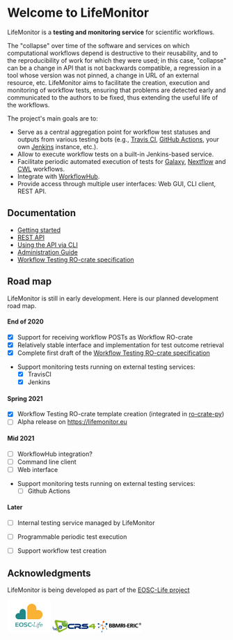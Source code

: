 # Welcome to LifeMonitor

LifeMonitor is a **testing and monitoring service** for scientific workflows.

The "collapse" over time of the software and services on which computational
workflows depend is destructive to their reusability,
and to the reproducibility of work for which they were used; in this case,
"collapse" can be a change in API that is not backwards compatible, a regression
in a tool whose version was not pinned, a change in URL of an external resource,
etc. LifeMonitor aims to facilitate the creation, execution and
monitoring of workflow tests, ensuring that problems are detected early and
communicated to the authors to be fixed, thus extending the
useful life of the workflows.

The project's main goals are to:

* Serve as a central aggregation point for workflow test statuses and outputs
  from various testing bots (e.g., [Travis CI](https://travis-ci.org/),
  [GitHub Actions](https://docs.github.com/en/actions), your own
  [Jenkins](https://www.jenkins.io/) instance, etc.).
* Allow to execute workflow tests on a built-in Jenkins-based service.
* Facilitate periodic automated execution of tests for
  [Galaxy](https://usegalaxy.org/), [Nextflow](https://www.nextflow.io/) and
  [CWL](https://www.commonwl.org/) workflows.
* Integrate with [WorkflowHub](https://about.workflowhub.eu/).
* Provide access through multiple user interfaces: Web GUI, CLI client, REST API.


## Documentation

* [Getting started](getting_started)
* [REST API](lm_api_specs)
* [Using the API via CLI](restish-cli)
* [Administration Guide](lm_admin_guide)
* [Workflow Testing RO-crate specification](workflow_testing_ro_crate)


## Road map

LifeMonitor is still in early development.  Here is our planned development road map.

#### End of 2020
- [x] Support for receiving workflow POSTs as Workflow RO-crate
- [x] Relatively stable interface and implementation for test outcome retrieval
- [x] Complete first draft of the [Workflow Testing RO-crate specification](workflow_testing_ro_crate)
- Support monitoring tests running on external testing services:
    - [x] TravisCI
    - [x] Jenkins

#### Spring 2021
  - [x] Workflow Testing RO-crate template creation (integrated in
        [ro-crate-py](https://github.com/ResearchObject/ro-crate-py))
  - [ ] Alpha release on <https://lifemonitor.eu>

#### Mid 2021
  - [ ] WorkflowHub integration?
  - [ ] Command line client
  - [ ] Web interface
  - Support monitoring tests running on external testing services:
      - [ ] Github Actions

#### Later
  - [ ] Internal testing service managed by LifeMonitor
  - [ ] Programmable periodic test execution
  - [ ] Support workflow test creation


## Acknowledgments

LifeMonitor is being developed as part of the [EOSC-Life project](https://www.eosc-life.eu/)

<img alt="EOSC-Life Logo" src="https://github.com/crs4/life_monitor/raw/master/docs/logo_EOSC-Life.png" width="100" />
<img alt="CRS4 Logo" src="https://github.com/crs4/life_monitor/raw/master/docs/logo_crs4-transparent.png" width="100" />
<img alt="BBMRI-ERIC Logo" src="https://github.com/crs4/life_monitor/raw/master/docs/logo_bbmri-eric.png" width="100" />
